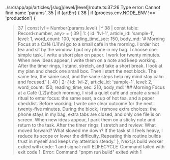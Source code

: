 ./src/app/api/articles/[slug]/level/[level]/route.ts:37:26
Type error: Cannot find name 'params'.
  35 |   if (artErr) {
  36 |     if (process.env.NODE_ENV !== 'production') {
> 37 |       const lvl = Number(params.level)
     |                          ^
  38 |       const table: Record<number, any> = {
  39 |         1: { id: 'lvl-1', article_id: 'sample-1', level: 1, word_count: 100, reading_time_sec: 150, body_md: '# Morning Focus at a Café (L1)\nI go to a small café in the morning. I order hot tea and sit by the window. I put my phone in my bag. I choose one simple task. I write a short plan on paper. I work for twenty minutes. When new ideas appear, I write them on a note and keep working. After the timer rings, I stand, stretch, and take a short break. I look at my plan and check one small box. Then I start the next block. The same tea, the same seat, and the same steps help my mind stay calm and focused.' },
  40 |         2: { id: 'lvl-2', article_id: 'sample-1', level: 2, word_count: 150, reading_time_sec: 210, body_md: '## Morning Focus at a Café (L2)\nEach morning, I visit a quiet café and create a small ritual to enter focus: the same seat, a cup of hot tea, and a paper checklist. Before working, I write one clear outcome for the next twenty-five minutes. During the block, I remove extra choices: the phone stays in my bag, extra tabs are closed, and only one file is on screen. When new ideas appear, I park them on a sticky note and return to the task. After the timer rings, I stretch and review: What moved forward? What slowed me down? If the task still feels heavy, I reduce its scope or lower the difficulty. Repeating this routine builds trust in myself and keeps my attention steady.' },
Next.js build worker exited with code: 1 and signal: null
 ELIFECYCLE  Command failed with exit code 1.
Error: Command "pnpm run build" exited with 1